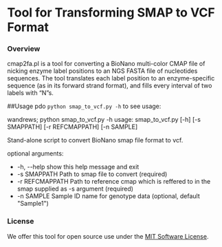 # Tool for Transforming SMAP to VCF Format

### Overview 
cmap2fa.pl is a tool for converting a BioNano multi-color CMAP file of nicking enzyme label positions to an NGS FASTA file of nucleotides sequences. The tool translates each label position to an enzyme-specific sequence (as in its forward strand format), and fills every interval of two labels with “N”s.   

##Usage
pdo `python smap_to_vcf.py -h` to see usage:

wandrews; python smap_to_vcf.py -h
usage: smap_to_vcf.py [-h] [-s SMAPPATH] [-r REFCMAPPATH] [-n SAMPLE]

Stand-alone script to convert BioNano smap file format to vcf.

optional arguments:
*  -h, --help      show this help message and exit
*  -s SMAPPATH     Path to smap file to convert (required)
*  -r REFCMAPPATH  Path to reference cmap which is reffered to in the smap supplied as -s argument (required)
*  -n SAMPLE       Sample ID name for genotype data (optional, default "Sample1")

### License
We offer this tool for open source use under the [MIT Software License](https://opensource.org/licenses/MIT). 
